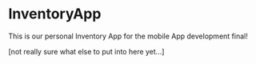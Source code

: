 # InventoryApp

This is our personal Inventory App for the mobile App development final!

[not really sure what else to put into here yet...]
